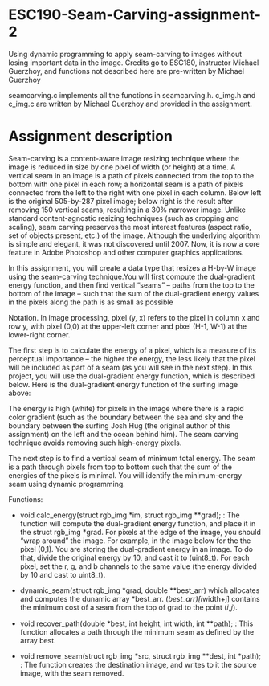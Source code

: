 # ESC190-Seam-Carving-assignment-2
Using dynamic programming to apply seam-carving to images without losing important data in the image. Credits go to ESC180, instructor Michael Guerzhoy, and functions not described here are pre-written by Michael Guerzhoy

seamcarving.c implements all the functions in seamcarving.h. c_img.h and c_img.c are written by Michael Guerzhoy and provided in the assignment.

# Assignment description
Seam-carving is a content-aware image resizing technique where the image is reduced in size by one pixel of width (or height) at a time. A vertical seam in an image is a path of pixels connected from the top to the bottom with one pixel in each row; a horizontal seam is a path of pixels connected from the left to the right with one pixel in each column. Below left is the original 505-by-287 pixel image; below right is the result after removing 150 vertical seams, resulting in a 30% narrower image. Unlike standard content-agnostic resizing techniques (such as cropping and scaling), seam carving preserves the most interest features (aspect ratio, set of objects present, etc.) of the image. Although the underlying algorithm is simple and elegant, it was not discovered until 2007. Now, it is now a core feature in Adobe Photoshop and other computer graphics applications.

In this assignment, you will create a data type that resizes a H-by-W image using the seam-carving technique.You will first compute the dual-gradient energy function, and then find vertical “seams” – paths from the top to the bottom of the image – such that the sum of the dual-gradient energy values in the pixels along the path is as small as possible

Notation. In image processing, pixel (y, x) refers to the pixel in column x and row y, with pixel (0,0) at the upper-left corner and pixel (H-1, W-1) at the lower-right corner.

The first step is to calculate the energy of a pixel, which is a measure of its perceptual importance – the higher the energy, the less likely that the pixel will be included as part of a seam (as you will see in the next step). In this project, you will use the dual-gradient energy function, which is described below. Here is the dual-gradient energy function of the surfing image above:

The energy is high (white) for pixels in the image where there is a rapid color gradient (such as the boundary between the sea and sky and the boundary between the surfing Josh Hug (the original author of this assignment) on the left and the ocean behind him). The seam carving technique avoids removing such high-energy pixels.

The next step is to find a vertical seam of minimum total energy. The seam is a path through pixels from top to bottom such that the sum of the energies of the pixels is minimal. You will identify the minimum-energy seam using dynamic programming.

Functions:
- void calc_energy(struct rgb_img *im, struct rgb_img **grad); : The function will compute the dual-gradient energy function, and place it in the struct rgb_img *grad. For pixels at the edge of the image, you should “wrap around” the image. For example, in the image below for the the pixel (0,1). You are storing the dual-gradient energy in an image. To do that, divide the original energy by 10, and cast it to (uint8_t). For each pixel, set the r, g, and b channels to the same value (the energy divided by 10 and cast to uint8_t).

- dynamic_seam(struct rgb_img *grad, double **best_arr) which allocates and computes the dunamic array *best_arr. (*best_arr)[i*width+j] contains the minimum cost of a seam from the top of grad to the point (𝑖,𝑗).

- void recover_path(double *best, int height, int width, int **path); : This function allocates a path through the minimum seam as defined by the array best.

- void remove_seam(struct rgb_img *src, struct rgb_img **dest, int *path); : The function creates the destination image, and writes to it the source image, with the seam removed.
